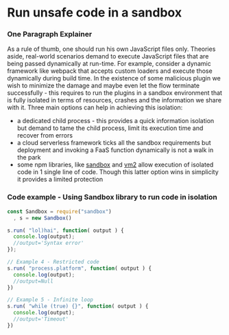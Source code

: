 # Run unsafe code in a sandbox

### One Paragraph Explainer

As a rule of thumb, one should run his own JavaScript files only. Theories aside, real-world scenarios demand to execute JavaScript files that are being passed dynamically at run-time. For example, consider a dynamic framework like webpack that accepts custom loaders and execute those dynamically during build time. In the existence of some malicious plugin we wish to minimize the damage and maybe even let the flow terminate successfully - this requires to run the plugins in a sandbox environment that is fully isolated in terms of resources, crashes and the information we share with it. Three main options can help in achieving this isolation: 

- a dedicated child process - this provides a quick information isolation but demand to tame the child process, limit its execution time and recover from errors
- a cloud serverless framework ticks all the sandbox requirements but deployment and invoking a FaaS function dynamically is not a walk in the park
- some npm libraries, like [sandbox](https://www.npmjs.com/package/sandbox) and [vm2](https://www.npmjs.com/package/vm2) allow execution of isolated code in 1 single line of code. Though this latter option wins in simplicity it provides a limited protection

### Code example - Using Sandbox library to run code in isolation

```javascript
const Sandbox = require("sandbox")
  , s = new Sandbox()

s.run( "lol)hai", function( output ) {
  console.log(output);
  //output='Syntax error'
});

// Example 4 - Restricted code
s.run( "process.platform", function( output ) {
  console.log(output);
  //output=Null
})

// Example 5 - Infinite loop
s.run( "while (true) {}", function( output ) {
  console.log(output);
  //output='Timeout'
})
```

